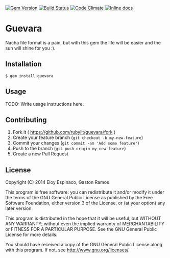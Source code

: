[![Gem Version](http://img.shields.io/gem/v/guevara.svg)](http://badge.fury.io/rb/guevara)
[![Build Status](http://img.shields.io/travis/rubylit/guevara.svg)](https://travis-ci.org/rubylit/guevara)
[![Code Climate](http://img.shields.io/codeclimate/github/rubylit/guevara.svg)](https://codeclimate.com/github/rubylit/guevara)
[![Inline docs](http://inch-ci.org/github/rubylit/guevara.png?branch=master)](http://inch-ci.org/github/rubylit/guevara)

# Guevara

Nacha file format is a pain, but with this gem the life will be easier
and the sun will shine for you :).

## Installation

    $ gem install guevara

## Usage

TODO: Write usage instructions here.

## Contributing

1. Fork it ( https://github.com/rubylit/guevara/fork )
2. Create your feature branch (`git checkout -b my-new-feature`)
3. Commit your changes (`git commit -am 'Add some feature'`)
4. Push to the branch (`git push origin my-new-feature`)
5. Create a new Pull Request

## License

Copyright (C) 2014 Eloy Espinaco, Gaston Ramos

This program is free software: you can redistribute it and/or modify
it under the terms of the GNU General Public License as published by
the Free Software Foundation, either version 3 of the License, or
(at your option) any later version.

This program is distributed in the hope that it will be useful,
but WITHOUT ANY WARRANTY; without even the implied warranty of
MERCHANTABILITY or FITNESS FOR A PARTICULAR PURPOSE.  See the
GNU General Public License for more details.

You should have received a copy of the GNU General Public License
along with this program.  If not, see <http://www.gnu.org/licenses/>.
